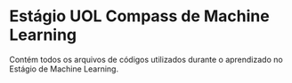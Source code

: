 # Estágio UOL Compass de Machine Learning
Contém todos os arquivos de códigos utilizados durante o aprendizado no Estágio de Machine Learning.

